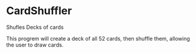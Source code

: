 # CardShuffler
Shufles Decks of cards

This progrem will create a deck of all 52 cards, then shuffle them, allowing the user to draw cards.

